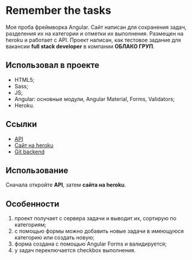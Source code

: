 # Remember the tasks

Моя проба фреймворка Angular. Сайт написан для сохранения задач, разделения их на категории и отметки их выполнения. Размещен на heroku и работает с API.
Проект написан, как тестовое задание для вакансии **full stack developer** в компании **ОБЛАКО ГРУП**.

## Использовал в проекте
- HTML5;
- Sass;
- JS;
- Angular: основные модули, Angular Material, Forms, Validators;
- Heroku.

## Ссылки
* [API](https://sleepy-eyrie-08069.herokuapp.com/projects)
* [Сайт на heroku](https://remember-the-tasks.herokuapp.com)
* [Git backend](https://github.com/andrburl2/remember-the-tasks-api)

## Использование

Сначала откройте **API**, затем **сайта на heroku**.

## Особенности
1. проект получает с сервера задачи и выводит их, сортирую по категориям;
2. с помощью формы можно добавить новые задачи в имеющуюся категорию или создать новую;
3. форма создана с помощью Angular Forms и валидируется;
4. у задач переключается checkbox выполнения.